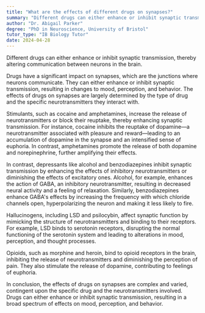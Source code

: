 ```yaml
---
title: "What are the effects of different drugs on synapses?"
summary: "Different drugs can either enhance or inhibit synaptic transmission, altering the communication between neurons in the brain."
author: "Dr. Abigail Parker"
degree: "PhD in Neuroscience, University of Bristol"
tutor_type: "IB Biology Tutor"
date: 2024-04-28
---
```


Different drugs can either enhance or inhibit synaptic transmission, thereby altering communication between neurons in the brain.

Drugs have a significant impact on synapses, which are the junctions where neurons communicate. They can either enhance or inhibit synaptic transmission, resulting in changes to mood, perception, and behavior. The effects of drugs on synapses are largely determined by the type of drug and the specific neurotransmitters they interact with.

Stimulants, such as cocaine and amphetamines, increase the release of neurotransmitters or block their reuptake, thereby enhancing synaptic transmission. For instance, cocaine inhibits the reuptake of dopamine—a neurotransmitter associated with pleasure and reward—leading to an accumulation of dopamine in the synapse and an intensified sense of euphoria. In contrast, amphetamines promote the release of both dopamine and norepinephrine, further amplifying their effects.

In contrast, depressants like alcohol and benzodiazepines inhibit synaptic transmission by enhancing the effects of inhibitory neurotransmitters or diminishing the effects of excitatory ones. Alcohol, for example, enhances the action of GABA, an inhibitory neurotransmitter, resulting in decreased neural activity and a feeling of relaxation. Similarly, benzodiazepines enhance GABA's effects by increasing the frequency with which chloride channels open, hyperpolarizing the neuron and making it less likely to fire.

Hallucinogens, including LSD and psilocybin, affect synaptic function by mimicking the structure of neurotransmitters and binding to their receptors. For example, LSD binds to serotonin receptors, disrupting the normal functioning of the serotonin system and leading to alterations in mood, perception, and thought processes.

Opioids, such as morphine and heroin, bind to opioid receptors in the brain, inhibiting the release of neurotransmitters and diminishing the perception of pain. They also stimulate the release of dopamine, contributing to feelings of euphoria.

In conclusion, the effects of drugs on synapses are complex and varied, contingent upon the specific drug and the neurotransmitters involved. Drugs can either enhance or inhibit synaptic transmission, resulting in a broad spectrum of effects on mood, perception, and behavior.
    